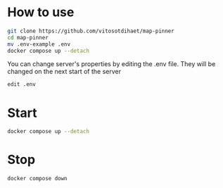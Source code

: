 # How to use
```bash
git clone https://github.com/vitosotdihaet/map-pinner
cd map-pinner
mv .env-example .env
docker compose up --detach
```

You can change server's properties by editing the .env file. They will be changed on the next start of the server
```bash
edit .env
```

# Start
```bash
docker compose up --detach
```

# Stop
```bash
docker compose down
```

